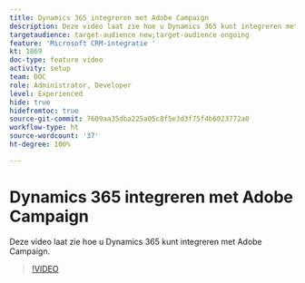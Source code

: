 ```yaml
---
title: Dynamics 365 integreren met Adobe Campaign
description: Deze video laat zie hoe u Dynamics 365 kunt integreren met Adobe Campaign.
targetaudience: target-audience new;target-audience ongoing
feature: 'Microsoft CRM-integratie '
kt: 1869
doc-type: feature video
activity: setup
team: DOC
role: Administrator, Developer
level: Experienced
hide: true
hidefromtoc: true
source-git-commit: 7609aa35dba225a05c8f5e3d3f75f4b6023772a0
workflow-type: ht
source-wordcount: '37'
ht-degree: 100%

---
```


# Dynamics 365 integreren met Adobe Campaign

Deze video laat zie hoe u Dynamics 365 kunt integreren met Adobe Campaign.

>[!VIDEO](https://video.tv.adobe.com/v/23837?quality=12)

